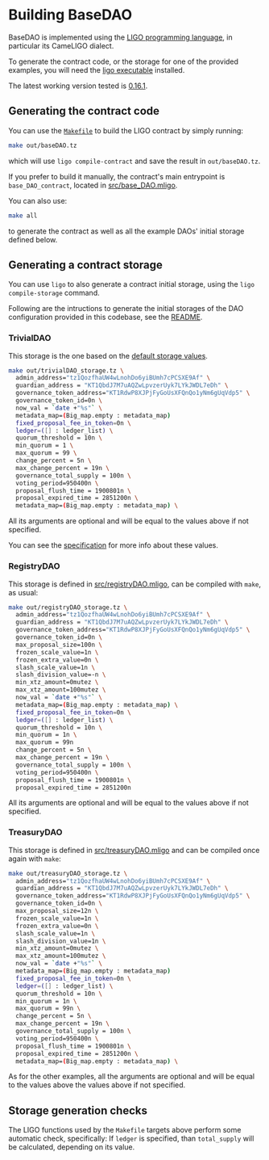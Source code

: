 <!--
SPDX-FileCopyrightText: 2021 TQ Tezos
SPDX-License-Identifier: LicenseRef-MIT-TQ
-->

# Building BaseDAO

BaseDAO is implemented using the [LIGO programming language](https://ligolang.org/),
in particular its CameLIGO dialect.

To generate the contract code, or the storage for one of the provided examples,
you will need the [ligo executable](https://ligolang.org/docs/intro/installation) installed.

The latest working version tested is [0.16.1](https://gitlab.com/ligolang/ligo/-/releases/0.16.1).

## Generating the contract code

You can use the [`Makefile`](../Makefile) to build the LIGO contract by simply running:
```sh
make out/baseDAO.tz
```
which will use `ligo compile-contract` and save the result in `out/baseDAO.tz`.

If you prefer to build it manually, the contract's main entrypoint is
`base_DAO_contract`, located in [src/base_DAO.mligo](../src/base_DAO.mligo).

You can also use:
```sh
make all
```
to generate the contract as well as all the example DAOs' initial storage
defined below.

## Generating a contract storage

You can use `ligo` to also generate a contract initial storage, using the
`ligo compile-storage` command.

Following are the intructions to generate the initial storages of the DAO configuration
provided in this codebase, see the [README](../README.md).

### TrivialDAO

This storage is the one based on the [default storage values](../src/defaults.mligo).
```sh
make out/trivialDAO_storage.tz \
  admin_address="tz1QozfhaUW4wLnohDo6yiBUmh7cPCSXE9Af" \
  guardian_address = "KT1QbdJ7M7uAQZwLpvzerUyk7LYkJWDL7eDh" \
  governance_token_address="KT1RdwP8XJPjFyGoUsXFQnQo1yNm6gUqVdp5" \
  governance_token_id=0n \
  now_val = `date +"%s"` \
  metadata_map=(Big_map.empty : metadata_map)
  fixed_proposal_fee_in_token=0n \
  ledger=([] : ledger_list) \
  quorum_threshold = 10n \
  min_quorum = 1 \
  max_quorum = 99 \
  change_percent = 5n \
  max_change_percent = 19n \
  governance_total_supply = 100n \
  voting_period=950400n \
  proposal_flush_time = 1900801n \
  proposal_expired_time = 2851200n \
  metadata_map=(Big_map.empty : metadata_map) \
```

All its arguments are optional and will be equal to the values above if not
specified.

You can see the [specification](specification.md) for more info about these
values.

### RegistryDAO

This storage is defined in [src/registryDAO.mligo](../src/registryDAO.mligo), can be
compiled with `make`, as usual:
```sh
make out/registryDAO_storage.tz \
  admin_address="tz1QozfhaUW4wLnohDo6yiBUmh7cPCSXE9Af" \
  guardian_address = "KT1QbdJ7M7uAQZwLpvzerUyk7LYkJWDL7eDh" \
  governance_token_address="KT1RdwP8XJPjFyGoUsXFQnQo1yNm6gUqVdp5" \
  governance_token_id=0n \
  max_proposal_size=100n \
  frozen_scale_value=1n \
  frozen_extra_value=0n \
  slash_scale_value=1n \
  slash_division_value=-n \
  min_xtz_amount=0mutez \
  max_xtz_amount=100mutez \
  now_val = `date +"%s"` \
  metadata_map=(Big_map.empty : metadata_map) \
  fixed_proposal_fee_in_token=0n \
  ledger=([] : ledger_list) \
  quorum_threshold = 10n \
  min_quorum = 1n \
  max_quorum = 99n
  change_percent = 5n \
  max_change_percent = 19n \
  governance_total_supply = 100n \
  voting_period=950400n \
  proposal_flush_time = 1900801n \
  proposal_expired_time = 2851200n
```

All its arguments are optional and will be equal to the values above if not
specified.

### TreasuryDAO

This storage is defined in [src/treasuryDAO.mligo](../src/treasuryDAO.mligo) and
can be compiled once again with `make`:
```sh
make out/treasuryDAO_storage.tz \
  admin_address="tz1QozfhaUW4wLnohDo6yiBUmh7cPCSXE9Af" \
  guardian_address = "KT1QbdJ7M7uAQZwLpvzerUyk7LYkJWDL7eDh" \
  governance_token_address="KT1RdwP8XJPjFyGoUsXFQnQo1yNm6gUqVdp5" \
  governance_token_id=0n \
  max_proposal_size=12n \
  frozen_scale_value=1n \
  frozen_extra_value=0n \
  slash_scale_value=1n \
  slash_division_value=1n \
  min_xtz_amount=0mutez \
  max_xtz_amount=100mutez \
  now_val = `date +"%s"` \
  metadata_map=(Big_map.empty : metadata_map)
  fixed_proposal_fee_in_token=0n \
  ledger=([] : ledger_list) \
  quorum_threshold = 10n \
  min_quorum = 1n \
  max_quorum = 99n \
  change_percent = 5n \
  max_change_percent = 19n \
  governance_total_supply = 100n \
  voting_period=950400n \
  proposal_flush_time = 1900801n \
  proposal_expired_time = 2851200n \
  metadata_map=(Big_map.empty : metadata_map) \
```

As for the other examples, all the arguments are optional and will be equal to
the values above the values above if not specified.

## Storage generation checks
The LIGO functions used by the `Makefile` targets above perform some automatic check, specifically:
If `ledger` is specified, than `total_supply` will be calculated, depending on its value.

